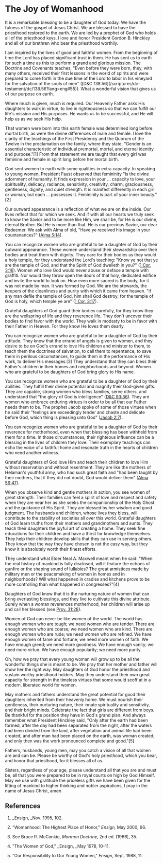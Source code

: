 # The Joy of Womanhood

It is a remarkable blessing to be a daughter of God today. We have the fulness
of the gospel of Jesus Christ. We are blessed to have the priesthood restored
to the earth. We are led by a prophet of God who holds all of the priesthood
keys. I love and honor President Gordon B. Hinckley and all of our brethren
who bear the priesthood worthily.

I am inspired by the lives of good and faithful women. From the beginning of
time the Lord has placed significant trust in them. He has sent us to earth
for such a time as this to perform a grand and glorious mission. The Doctrine
and Covenants teaches, "Even before they were born, they, with many others,
received their first lessons in the world of spirits and were prepared to come
forth in the due time of the Lord to labor in his vineyard for the salvation
of the souls of men" ([D&amp;C 138:56](/scriptures/dc-
testament/dc/138.56?lang=eng#55)). What a wonderful vision that gives us of
our purpose on earth.

Where much is given, much is required. Our Heavenly Father asks His daughters
to walk in virtue, to live in righteousness so that we can fulfill our life's
mission and His purposes. He wants us to be successful, and He will help us as
we seek His help.

That women were born into this earth female was determined long before mortal
birth, as were the divine differences of male and female. I love the clarity
of the teachings of the First Presidency and the Quorum of the Twelve in the
proclamation on the family, where they state, "Gender is an essential
characteristic of individual premortal, mortal, and eternal identity and
purpose."[1] From that statement we are taught that every girl was feminine
and female in spirit long before her mortal birth.

God sent women to earth with some qualities in extra capacity. In speaking to
young women, President Faust observed that femininity "is the divine adornment
of humanity. It finds expression in your ... capacity to love, your
spirituality, delicacy, radiance, sensitivity, creativity, charm,
graciousness, gentleness, dignity, and quiet strength. It is manifest
differently in each girl or woman, but each ... possesses it. Femininity is part
of your inner beauty."[2]

Our outward appearance is a reflection of what we are on the inside. Our lives
reflect that for which we seek. And if with all our hearts we truly seek to
know the Savior and to be more like Him, we shall be, for He is our divine,
eternal Brother. But He is more than that. He is our precious Savior, our dear
Redeemer. We ask with Alma of old, "Have ye received his image in your
countenances?" ([Alma 5:14](/scriptures/bofm/alma/5.14?lang=eng#13)).

You can recognize women who are grateful to be a daughter of God by their
outward appearance. These women understand their stewardship over their bodies
and treat them with dignity. They care for their bodies as they would a holy
temple, for they understand the Lord's teaching: "Know ye not that ye are the
temple of God, and that the Spirit of God dwelleth in you?" ([1 Cor.
3:16](/scriptures/nt/1-cor/3.16?lang=eng#15)). Women who love God would never
abuse or deface a temple with graffiti. Nor would they throw open the doors of
that holy, dedicated edifice and invite the world to look on. How even more
sacred is the body, for it was not made by man. It was formed by God. We are
the stewards, the keepers of the cleanliness and purity with which it came
from heaven. "If any man defile the temple of God, him shall God destroy; for
the temple of God is holy, which temple ye are" ([1 Cor.
3:17](/scriptures/nt/1-cor/3.17?lang=eng#16)).

Grateful daughters of God guard their bodies carefully, for they know they are
the wellspring of life and they reverence life. They don't uncover their
bodies to find favor with the world. They walk in modesty to be in favor with
their Father in Heaven. For they know He loves them dearly.

You can recognize women who are grateful to be a daughter of God by their
attitude. They know that the errand of angels is given to women, and they
desire to be on God's errand to love His children and minister to them, to
teach them the doctrines of salvation, to call them to repentance, to save
them in perilous circumstances, to guide them in the performance of His work,
to deliver His messages.[3] They understand that they can bless their Father's
children in their homes and neighborhoods and beyond. Women who are grateful
to be daughters of God bring glory to His name.

You can recognize women who are grateful to be a daughter of God by their
abilities. They fulfill their divine potential and magnify their God-given
gifts. They are capable, strong women who bless families, serve others, and
understand that "the glory of God is intelligence" ([D&amp;C
93:36](/scriptures/dc-testament/dc/93.36?lang=eng#35)). They are women who
embrace enduring virtues in order to be all that our Father needs them to be.
The prophet Jacob spoke of some of those virtues when he said their "feelings
are exceedingly tender and chaste and delicate before God, which thing is
pleasing unto God" ([Jacob 2:7](/scriptures/bofm/jacob/2.7?lang=eng#6)).

You can recognize women who are grateful to be a daughter of God by their
reverence for motherhood, even when that blessing has been withheld from them
for a time. In those circumstances, their righteous influence can be a
blessing in the lives of children they love. Their exemplary teachings can
echo the voice of a faithful home and resonate truth in the hearts of children
who need another witness.

Grateful daughters of God love Him and teach their children to love Him
without reservation and without resentment. They are like the mothers of
Helaman's youthful army, who had such great faith and "had been taught by
their mothers, that if they did not doubt, God would deliver them" ([Alma
56:47](/scriptures/bofm/alma/56.47?lang=eng#46)).

When you observe kind and gentle mothers in action, you see women of great
strength. Their families can feel a spirit of love and respect and safety when
they are near her as she seeks the companionship of the Holy Ghost and the
guidance of His Spirit. They are blessed by her wisdom and good judgment. The
husbands and children, whose lives they bless, will contribute to the
stability of societies all over this world. Grateful daughters of God learn
truths from their mothers and grandmothers and aunts. They teach their
daughters the joyful art of creating a home. They seek fine educations for
their children and have a thirst for knowledge themselves. They help their
children develop skills that they can use in serving others. They know that
the way they have chosen is not the easy way, but they know it is absolutely
worth their finest efforts.

They understand what Elder Neal A. Maxwell meant when he said: "When the real
history of mankind is fully disclosed, will it feature the echoes of gunfire
or the shaping sound of lullabies? The great armistices made by military men
or the peacemaking of women in homes and in neighborhoods? Will what happened
in cradles and kitchens prove to be more controlling than what happened in
congresses?"[4]

Daughters of God know that it is the nurturing nature of women that can bring
everlasting blessings, and they live to cultivate this divine attribute.
Surely when a woman reverences motherhood, her children will arise up and call
her blessed (see [Prov. 31:28](/scriptures/ot/prov/31.28?lang=eng#27)).

Women of God can never be like women of the world. The world has enough women
who are tough; we need women who are tender. There are enough women who are
coarse; we need women who are kind. There are enough women who are rude; we
need women who are refined. We have enough women of fame and fortune; we need
more women of faith. We have enough greed; we need more goodness. We have
enough vanity; we need more virtue. We have enough popularity; we need more
purity.

Oh, how we pray that every young woman will grow up to be all the wonderful
things she is meant to be. We pray that her mother and father will show her
the right way. May daughters of God honor the priesthood and sustain worthy
priesthood holders. May they understand their own great capacity for strength
in the timeless virtues that some would scoff at in a modern, liberated world
for women.

May mothers and fathers understand the great potential for good their
daughters inherited from their heavenly home. We must nourish their
gentleness, their nurturing nature, their innate spirituality and sensitivity,
and their bright minds. Celebrate the fact that girls are different from boys.
Be thankful for the position they have in God's grand plan. And always
remember what President Hinckley said, "Only after the earth had been formed,
after the day had been separated from the night, after the waters had been
divided from the land, after vegetation and animal life had been created, and
after man had been placed on the earth, was woman created; and only then was
the work pronounced complete and good."[5]

Fathers, husbands, young men, may you catch a vision of all that women are and
can be. Please be worthy of God's holy priesthood, which you bear, and honor
that priesthood, for it blesses all of us.

Sisters, regardless of your age, please understand all that you are and must
be, all that you were prepared to be in royal courts on high by God Himself.
May we use with gratitude the priceless gifts we have been given for the
lifting of mankind to higher thinking and nobler aspirations, I pray in the
name of Jesus Christ, amen.

## References

  1. _Ensign, _Nov. 1995, 102.

  2. "Womanhood: The Highest Place of Honor," _Ensign,_ May 2000, 96.

  3. See Bruce R. McConkie, _Mormon Doctrine,_ 2nd ed. (1966), 35.

  4. "The Women of God," _Ensign, _May 1978, 10-11.

  5. "Our Responsibility to Our Young Women," _Ensign,_ Sept. 1988, 11.

